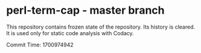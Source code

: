 # perl-term-cap - master branch

This repository contains frozen state of the repository.
Its history is cleared. It is used only for static code
analysis with Codacy.

Commit Time: 1700974942